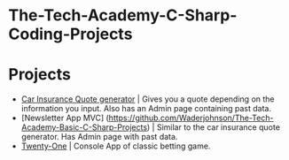 # The-Tech-Academy-C-Sharp-Coding-Projects

Projects
=======
* [Car Insurance Quote generator](https://github.com/Waderjohnson/The-Tech-Academy-Basic-C-Sharp-Projects/CarInsurance/CarInsurance) | Gives you a quote depending on the information you input. Also has an Admin page containing past data.
* [Newsletter App MVC] (https://github.com/Waderjohnson/The-Tech-Academy-Basic-C-Sharp-Projects) | Similar to the car insurance quote generator. Has Admin page with past data.
* [Twenty-One](https://github.com/alexHampton/The-Tech-Academy-C-Sharp-Coding-Projects/tree/master/TwentyOne-ClassesAndObjects) | Console App of classic betting game.
